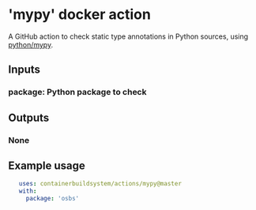 # 'mypy' docker action

A GitHub action to check static type annotations in Python sources, using
[python/mypy][].

## Inputs

### package: Python package to check

## Outputs

### None

## Example usage

```yaml
   uses: containerbuildsystem/actions/mypy@master
   with:
     package: 'osbs'
```

[python/mypy]: https://github.com/python/mypy
